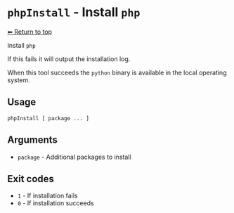 
# `phpInstall` - Install `php`

[⬅ Return to top](index.md)

Install `php`

If this fails it will output the installation log.

When this tool succeeds the `python` binary is available in the local operating system.

## Usage

    phpInstall [ package ... ]
    

## Arguments

- `package` - Additional packages to install

## Exit codes

- `1` - If installation fails
- `0` - If installation succeeds
